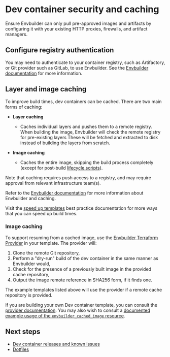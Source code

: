 # Dev container security and caching

Ensure Envbuilder can only pull pre-approved images and artifacts by configuring
it with your existing HTTP proxies, firewalls, and artifact managers.

## Configure registry authentication

You may need to authenticate to your container registry, such as Artifactory, or
Git provider such as GitLab, to use Envbuilder. See the
[Envbuilder documentation](https://github.com/DanielRondonGarcia/envbuilder/blob/main/docs/container-registry-auth.md)
for more information.

## Layer and image caching

To improve build times, dev containers can be cached. There are two main forms
of caching:

- **Layer caching**

  - Caches individual layers and pushes them to a remote registry. When building
    the image, Envbuilder will check the remote registry for pre-existing layers
    These will be fetched and extracted to disk instead of building the layers
    from scratch.

- **Image caching**

  - Caches the entire image, skipping the build process completely (except for
    post-build
    [lifecycle scripts](./add-devcontainer.md#dev-container-lifecycle-scripts)).

Note that caching requires push access to a registry, and may require approval
from relevant infrastructure team(s).

Refer to the
[Envbuilder documentation](https://github.com/DanielRondonGarcia/envbuilder/blob/main/docs/caching.md)
for more information about Envbuilder and caching.

Visit the
[speed up templates](../../../../tutorials/best-practices/speed-up-templates.md)
best practice documentation for more ways that you can speed up build times.

### Image caching

To support resuming from a cached image, use the
[Envbuilder Terraform Provider](https://github.com/DanielRondonGarcia/terraform-provider-envbuilder)
in your template. The provider will:

1. Clone the remote Git repository,
1. Perform a "dry-run" build of the dev container in the same manner as
   Envbuilder would,
1. Check for the presence of a previously built image in the provided cache
   repository,
1. Output the image remote reference in SHA256 form, if it finds one.

The example templates listed above will use the provider if a remote cache
repository is provided.

If you are building your own Dev container template, you can consult the
[provider documentation](https://registry.terraform.io/providers/DanielRondonGarcia/envbuilder/latest/docs/resources/cached_image).
You may also wish to consult a
[documented example usage of the `envbuilder_cached_image` resource](https://github.com/DanielRondonGarcia/terraform-provider-envbuilder/blob/main/examples/resources/envbuilder_cached_image/envbuilder_cached_image_resource.tf).

## Next steps

- [Dev container releases and known issues](./devcontainer-releases-known-issues.md)
- [Dotfiles](../../../../user-guides/workspace-dotfiles.md)
